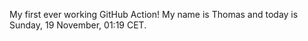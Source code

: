 My first ever working GitHub Action!
My name is Thomas and today is Sunday, 19 November, 01:19 CET. 

